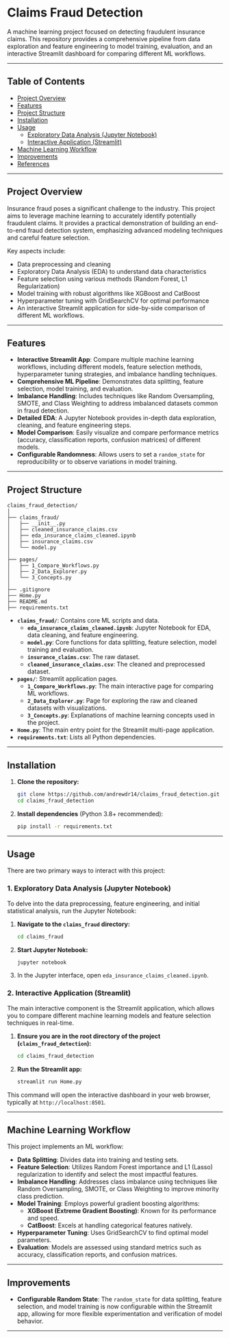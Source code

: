 # Claims Fraud Detection

A machine learning project focused on detecting fraudulent insurance claims. This repository provides a comprehensive pipeline from data exploration and feature engineering to model training, evaluation, and an interactive Streamlit dashboard for comparing different ML workflows.

---

## Table of Contents

- [Project Overview](#project-overview)
- [Features](#features)
- [Project Structure](#project-structure)
- [Installation](#installation)
- [Usage](#usage)
  - [Exploratory Data Analysis (Jupyter Notebook)](#exploratory-data-analysis-jupyter-notebook)
  - [Interactive Application (Streamlit)](#interactive-application-streamlit)
- [Machine Learning Workflow](#machine-learning-workflow)
- [Improvements](#improvements)
- [References](#references)

---

## Project Overview

Insurance fraud poses a significant challenge to the industry. This project aims to leverage machine learning to accurately identify potentially fraudulent claims. It provides a practical demonstration of building an end-to-end fraud detection system, emphasizing advanced modeling techniques and careful feature selection.

Key aspects include:
- Data preprocessing and cleaning
- Exploratory Data Analysis (EDA) to understand data characteristics
- Feature selection using various methods (Random Forest, L1 Regularization)
- Model training with robust algorithms like XGBoost and CatBoost
- Hyperparameter tuning with GridSearchCV for optimal performance
- An interactive Streamlit application for side-by-side comparison of different ML workflows.

---

## Features

- **Interactive Streamlit App**: Compare multiple machine learning workflows, including different models, feature selection methods, hyperparameter tuning strategies, and imbalance handling techniques.
- **Comprehensive ML Pipeline**: Demonstrates data splitting, feature selection, model training, and evaluation.
- **Imbalance Handling**: Includes techniques like Random Oversampling, SMOTE, and Class Weighting to address imbalanced datasets common in fraud detection.
- **Detailed EDA**: A Jupyter Notebook provides in-depth data exploration, cleaning, and feature engineering steps.
- **Model Comparison**: Easily visualize and compare performance metrics (accuracy, classification reports, confusion matrices) of different models.
- **Configurable Randomness**: Allows users to set a `random_state` for reproducibility or to observe variations in model training.

---

## Project Structure

```
claims_fraud_detection/
│
├── claims_fraud/
│   ├── __init__.py
│   ├── cleaned_insurance_claims.csv
│   ├── eda_insurance_claims_cleaned.ipynb
│   ├── insurance_claims.csv
│   └── model.py
│
├── pages/
│   ├── 1_Compare_Workflows.py
│   ├── 2_Data_Explorer.py
│   └── 3_Concepts.py
│
├── .gitignore
├── Home.py
├── README.md
├── requirements.txt
```

- **`claims_fraud/`**: Contains core ML scripts and data.
  - **`eda_insurance_claims_cleaned.ipynb`**: Jupyter Notebook for EDA, data cleaning, and feature engineering.
  - **`model.py`**: Core functions for data splitting, feature selection, model training and evaluation.
  - **`insurance_claims.csv`**: The raw dataset.
  - **`cleaned_insurance_claims.csv`**: The cleaned and preprocessed dataset.
- **`pages/`**: Streamlit application pages.
  - **`1_Compare_Workflows.py`**: The main interactive page for comparing ML workflows.
  - **`2_Data_Explorer.py`**: Page for exploring the raw and cleaned datasets with visualizations.
  - **`3_Concepts.py`**: Explanations of machine learning concepts used in the project.
- **`Home.py`**: The main entry point for the Streamlit multi-page application.
- **`requirements.txt`**: Lists all Python dependencies.

---

## Installation

1.  **Clone the repository:**
    ```bash
    git clone https://github.com/andrewdr14/claims_fraud_detection.git
    cd claims_fraud_detection
    ```

2.  **Install dependencies** (Python 3.8+ recommended):
    ```bash
    pip install -r requirements.txt
    ```

---

## Usage

There are two primary ways to interact with this project:

### 1. Exploratory Data Analysis (Jupyter Notebook)

To delve into the data preprocessing, feature engineering, and initial statistical analysis, run the Jupyter Notebook:

1.  **Navigate to the `claims_fraud` directory:**
    ```bash
    cd claims_fraud
    ```

2.  **Start Jupyter Notebook:**
    ```bash
    jupyter notebook
    ```

3.  In the Jupyter interface, open `eda_insurance_claims_cleaned.ipynb`.

### 2. Interactive Application (Streamlit)

The main interactive component is the Streamlit application, which allows you to compare different machine learning models and feature selection techniques in real-time.

1.  **Ensure you are in the root directory of the project (`claims_fraud_detection`):**
    ```bash
    cd claims_fraud_detection
    ```

2.  **Run the Streamlit app:**
    ```bash
    streamlit run Home.py
    ```

This command will open the interactive dashboard in your web browser, typically at `http://localhost:8501`.

---

## Machine Learning Workflow

This project implements an ML workflow:

-   **Data Splitting**: Divides data into training and testing sets.
-   **Feature Selection**: Utilizes Random Forest importance and L1 (Lasso) regularization to identify and select the most impactful features.
-   **Imbalance Handling**: Addresses class imbalance using techniques like Random Oversampling, SMOTE, or Class Weighting to improve minority class prediction.
-   **Model Training**: Employs powerful gradient boosting algorithms:
    -   **XGBoost (Extreme Gradient Boosting)**: Known for its performance and speed.
    -   **CatBoost**: Excels at handling categorical features natively.
-   **Hyperparameter Tuning**: Uses GridSearchCV to find optimal model parameters.
-   **Evaluation**: Models are assessed using standard metrics such as accuracy, classification reports, and confusion matrices.

---

## Improvements

-   **Configurable Random State**: The `random_state` for data splitting, feature selection, and model training is now configurable within the Streamlit app, allowing for more flexible experimentation and verification of model behavior.

---
